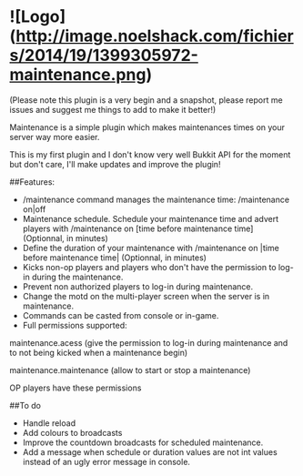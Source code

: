 ![Logo] (http://image.noelshack.com/fichiers/2014/19/1399305972-maintenance.png)
===========================

(Please note this plugin is a very begin and a snapshot, please report me issues and suggest me things to add to make it better!)

Maintenance is a simple plugin which makes maintenances times on your server way more easier.

This is my first plugin and I don't know very well Bukkit API for the moment but don't care, I'll make updates and improve the plugin!


##Features:

- /maintenance command manages the maintenance time: /maintenance on|off
- Maintenance schedule. Schedule your maintenance time and advert players with /maintenance on [time before maintenance time] (Optionnal, in minutes)
- Define the duration of your maintenance with /maintenance on |time before maintenance time| <duration> (Optionnal, in minutes)
- Kicks non-op players and players who don't have the permission to log-in during the maintenance.
- Prevent non authorized players to log-in during maintenance.
- Change the motd on the multi-player screen when the server is in maintenance.
- Commands can be casted from console or in-game.
- Full permissions supported: 

 maintenance.acess (give the permission to log-in during maintenance and to not being kicked when a maintenance begin)
 
 maintenance.maintenance (allow to start or stop a maintenance)
 
 OP players have these permissions 


##To do

- Handle reload
- Add colours to broadcasts
- Improve the countdown broadcasts for scheduled maintenance.
- Add a message when schedule or duration values are not int values instead of an ugly error message in console. 
